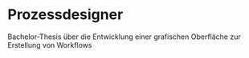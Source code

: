 # Prozessdesigner
Bachelor-Thesis über die Entwicklung einer grafischen Oberfläche zur Erstellung von Workflows
